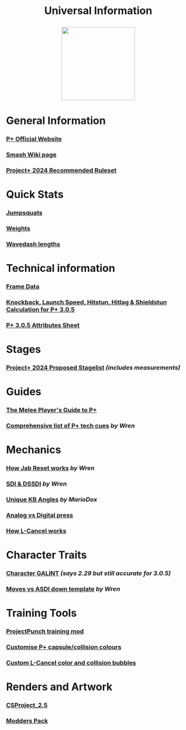 <div id="toc">
  <ul align="center" style="list-style: none">
      <summary> <h1>
        Universal Information
        <p><img src="/Images/PPlus Logo.png" style="height: 200; width: 200"></p>
  </ul>
</div>

<h1> General Information
<h3> <a href="https://projectplusgame.com">P+ Official Website</a>
<h3> <a href="https://www.ssbwiki.com/Project%2B/">Smash Wiki page</a>
<h3> <a href="https://docs.google.com/document/d/1FL63kdrahB_MQ6Br47fhVjNKIy22gEhMra_2xoiEVNQ/edit?tab=t.0">Project+ 2024 Recommended Ruleset</a>

<h1> Quick Stats
<h3> <a href="/Images/Stats/P+ Jumpsquat.png">Jumpsquats</a>
<h3> <a href="/Images/Stats/P+ Weights.png">Weights</a>
<h3> <a href="/Images/Stats/P+ Wavedash.png">Wavedash lengths</a>

<h1> Technical information
<h3> <a href="https://rukaidata.com/P+">Frame Data</a>
<h3> <a href="https://docs.google.com/spreadsheets/d/1SAZ6-D3iARG3z8bwPBPS2PEe2pxIxx73ConGI4dYuK0/edit?usp=sharing">Knockback, Launch Speed, Hitstun, Hitlag & Shieldstun Calculation for P+ 3.0.5</a>
<h3> <a href="https://docs.google.com/spreadsheets/d/1cp8_dGoGHP5SqbFjqqdygDX2QMW8lNNDeYRbSiLG4xE/edit?usp=sharing">P+ 3.0.5 Attributes Sheet</a>

<h1> Stages
<h3> <a href="https://docs.google.com/document/d/1G1b14fgT9APjgCbJ5jB0yUZv-Jh7oBVCXWHzn7auEPM/edit?tab=t.0">Project+ 2024 Proposed Stagelist</a> <i>(includes measurements)</i>

<h1> Guides
<h3> <a href="https://docs.google.com/document/d/1J5oQefVONcFKbObqr1udjL2tMRiasjcimys6wt6-Xdw/edit?usp=sharing">The Melee Player's Guide to P+</a>
<h3> <a href="https://docs.google.com/document/d/1ifRRGC4T3h-LU3cbpotYsWFYhppYB4oO0NXpA4Rg2ME/edit?usp=sharing">Comprehensive list of P+ tech cues</a> <i>by Wren</i>

<h1> Mechanics
<h3> <a href="/Images/Mechanics/Jab Reset.png">How Jab Reset works</a> <i>by Wren</i>
<h3> <a href="/Images/Mechanics/SDI and DSSDI.png">SDI & DSSDI</a> <i>by Wren</i>
<h3> <a href="/Images/Mechanics/Unique KB Angles.png">Unique KB Angles</a> <i>by MarioDox</i>
<h3> <a href="https://youtu.be/vy_uz4cnx_M?si=CJMw1FKNhVJxjh9O">Analog vs Digital press</a>
<h3> <a href="https://youtu.be/al6gTBH-xzA?si=Cmq7PCdveuIlS50W">How L-Cancel works</a>

<h1> Character Traits
<h3> <a href="https://docs.google.com/spreadsheets/d/1-lMOoVU-ql_3giKG5AHUZJ_OwkbluhWS8WMWqXBTA0c/edit?gid=0">Character GALINT</a> <i>(says 2.29 but still accurate for 3.0.5)</i>
<h3> <a href="https://docs.google.com/spreadsheets/d/1bXKx_0QJxXFkCkElydrvm_qS4bo_ufUlDGQXfroBDG4/edit">Moves vs ASDI down template</a> <i>by Wren</i>

<h1> Training Tools
<h3> <a href="https://github.com/WispSSBM/ProjectPunch">ProjectPunch training mod</a>
<h3> <a href="https://pastebin.com/Rvzs0mPh">Customise P+ capsule/collision colours</a>
<h3> <a href="https://youtu.be/HmFSqsFHBQ4?si=eJiU3gOOp1Pi0n86">Custom L-Cancel color and collision bubbles</a>

<h1> Renders and Artwork
<h3> <a href="https://www.mediafire.com/file/arhkjuufx17jez0/CSProject_2.5.zip">CSProject_2.5</a>
<h3> <a href="https://github.com/jlambert360/PPlusReleases/releases">Modders Pack</a>
